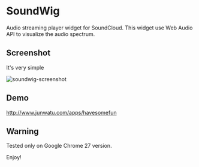 SoundWig
=========

Audio streaming player widget for SoundCloud. This widget use Web Audio API to visualize
the audio spectrum.


Screenshot
---------
It's very simple

![soundwig-screenshot](https://raw.github.com/junwatu/soundwig/soundwig-simple/screenshot/soundwig-0.0.1.png)

Demo
-----
http://www.junwatu.com/apps/havesomefun


Warning
-------
Tested only on Google Chrome 27 version.


Enjoy!